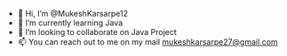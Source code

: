 - 👋 Hi, I’m @MukeshKarsarpe12
- 🌱 I’m currently learning Java
- 💞️ I’m looking to collaborate on Java Project
- 📫 You can reach out to me on my mail mukeshkarsarpe27@gmail.com

<!---
MukeshKarsarpe12/MukeshKarsarpe12 is a ✨ special ✨ repository because its `README.md` (this file) appears on your GitHub profile.
You can click the Preview link to take a look at your changes.
--->
